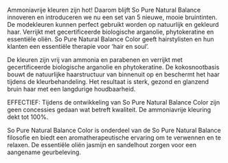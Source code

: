 

Ammoniavrije kleuren zijn hot! Daarom blijft So Pure Natural Balance innoveren en introduceren we nu een set van 5 nieuwe, mooie bruintinten. De modekleuren kunnen perfect gebruikt worden op natuurlijk en gekleurd haar. Verrijkt met gecertificeerde biologische arganolie, phytokeratine en essenti&euml;le oli&euml;n. So Pure Natural Balance Color geeft hairstylisten en hun klanten een essenti&euml;le therapie voor ‘hair en soul’.

De kleuren zijn vrij van ammonia en parabenen en verrijkt met gecertificeerde biologische arganolie en phytokeratine. De kokosnootbasis bouwt de natuurlijke haarstructuur van binnenuit op en beschermt het haar tijdens de kleurbehandeling. Het resultaat is sterk, gezond en glanzend bruin haar met een langdurige houdbaarheid.

EFFECTIEF: Tijdens de ontwikkeling van So Pure Natural Balance Color zijn geen concessies gedaan wat betreft kwaliteit. De ammoniavrije kleuring dekt tot 100%.

So Pure Natural Balance Color is onderdeel van de So Pure Natural Balance filosofie en biedt een aromatherapeutische ervaring om te verwennen en te relaxen. De essenti&euml;le oli&euml;n jasmijn en sandelhout zorgen voor een aangename geurbeleving.